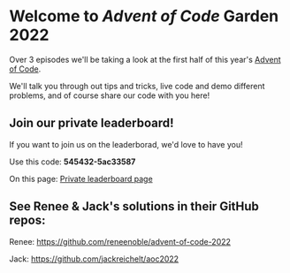 # Welcome to *Advent of Code* Garden 2022


Over 3 episodes we'll be taking a look at the first half of this year's [Advent of Code](https://adventofcode.com/2022/). 

We'll talk you through out tips and tricks, live code and demo different problems, and of course share our code with you here!

## Join our private leaderboard!

If you want to join us on the leaderborad, we'd love to have you!

Use this code: **545432-5ac33587**
</br>

On this page: [Private leaderboard page](https://adventofcode.com/2022/leaderboard/private)


## See Renee & Jack's solutions in their GitHub repos:
Renee: https://github.com/reneenoble/advent-of-code-2022

Jack: https://github.com/jackreichelt/aoc2022
